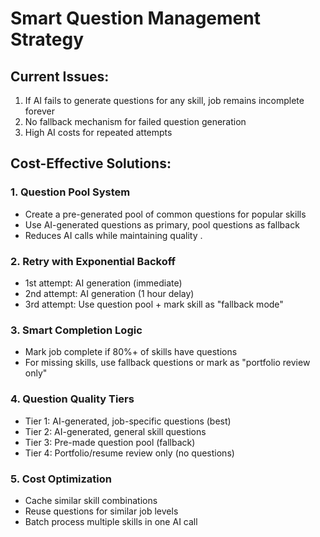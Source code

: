 # Smart Question Management Strategy

## Current Issues:
1. If AI fails to generate questions for any skill, job remains incomplete forever
2. No fallback mechanism for failed question generation
3. High AI costs for repeated attempts

## Cost-Effective Solutions:

### 1. Question Pool System
- Create a pre-generated pool of common questions for popular skills
- Use AI-generated questions as primary, pool questions as fallback
- Reduces AI calls while maintaining quality  .

### 2. Retry with Exponential Backoff
- 1st attempt: AI generation (immediate)
- 2nd attempt: AI generation (1 hour delay)
- 3rd attempt: Use question pool + mark skill as "fallback mode"

### 3. Smart Completion Logic
- Mark job complete if 80%+ of skills have questions
- For missing skills, use fallback questions or mark as "portfolio review only"

### 4. Question Quality Tiers
- Tier 1: AI-generated, job-specific questions (best)
- Tier 2: AI-generated, general skill questions 
- Tier 3: Pre-made question pool (fallback)
- Tier 4: Portfolio/resume review only (no questions)

### 5. Cost Optimization
- Cache similar skill combinations
- Reuse questions for similar job levels
- Batch process multiple skills in one AI call
